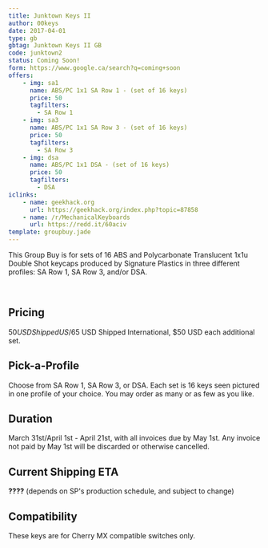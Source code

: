 ```yaml
---
title: Junktown Keys II
author: 00keys
date: 2017-04-01
type: gb
gbtag: Junktown Keys II GB
code: junktown2
status: Coming Soon!
form: https://www.google.ca/search?q=coming+soon
offers:
    - img: sa1
      name: ABS/PC 1x1 SA Row 1 - (set of 16 keys)
      price: 50
      tagfilters:
        - SA Row 1
    - img: sa3
      name: ABS/PC 1x1 SA Row 3 - (set of 16 keys)
      price: 50
      tagfilters:
        - SA Row 3
    - img: dsa
      name: ABS/PC 1x1 DSA - (set of 16 keys)
      price: 50
      tagfilters:
        - DSA
iclinks:
    - name: geekhack.org
      url: https://geekhack.org/index.php?topic=87858
    - name: /r/MechanicalKeyboards
      url: https://redd.it/60aciv
template: groupbuy.jade
---
```


This Group Buy is for sets of 16 ABS and Polycarbonate Translucent 1x1u Double Shot keycaps produced by Signature Plastics in three different profiles: SA Row 1, SA Row 3, and/or DSA. 

<span class="more"> 

Pricing
-------

$50 USD Shipped US/$65 USD Shipped International, $50 USD each additional set.

Pick-a-Profile
--------------

Choose from SA Row 1, SA Row 3, or DSA. Each set is 16 keys seen pictured in one profile of your choice. You may order as many or as few as you like.

Duration
--------

March 31st/April 1st - April 21st, with all invoices due by May 1st. Any invoice not paid by May 1st will be discarded or otherwise cancelled.

Current Shipping ETA
---------------------

**????** (depends on SP's production schedule, and subject to change)


Compatibility 
-------

These keys are for Cherry MX compatible switches only. 
